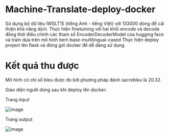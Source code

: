 # Machine-Translate-deploy-docker
Sử dụng bộ dữ liệu IWSLT15 (tiếng Anh - tiếng Việt) với 133000 dòng để cải thiện khả năng dịch.
Thực hiện finetuining với hai khối encode và decode đồng thời điều chỉnh các tham số EncoderDecoderModel của hugging face và train dựa trên mô hình bert-base-multilingual-cased
Thực hiện deploy project lên flask và đóng gói docker để dễ dàng sử dụng

# Kết quả thu được
Mô hình có chỉ số bleu được đo bởi phương pháp đánh sacrebleu là 20.32.

Giao diện người dùng sau khi deploy lên docker:

Trang input

![image](https://github.com/user-attachments/assets/26fcb229-c532-45ff-a74f-e080280c8794)

Trang output

![image](https://github.com/user-attachments/assets/cb40921f-c5ab-4829-ae06-21572708a20d)


